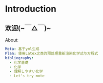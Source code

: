 # Introduction

## 欢迎\(~￣△￣\)~

About:

```yaml
Meta: 基于yml生成
Plan: 使用Latex之类的预处理重新渲染化学式与方程式
bibliography:
  - 化学基礎
  - 化学
  - 理解しやすい化学
  - Let's try note
```
